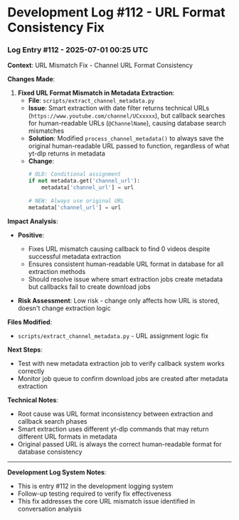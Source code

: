 # Development Log #112 - URL Format Consistency Fix

### Log Entry #112 - 2025-07-01 00:25 UTC

**Context**: URL Mismatch Fix - Channel URL Format Consistency

**Changes Made**:

1. **Fixed URL Format Mismatch in Metadata Extraction**:
   - **File**: `scripts/extract_channel_metadata.py`
   - **Issue**: Smart extraction with date filter returns technical URLs (`https://www.youtube.com/channel/UCxxxxx`), but callback searches for human-readable URLs (`@ChannelName`), causing database search mismatches
   - **Solution**: Modified `process_channel_metadata()` to always save the original human-readable URL passed to function, regardless of what yt-dlp returns in metadata
   - **Change**: 
     ```python
     # OLD: Conditional assignment
     if not metadata.get('channel_url'):
         metadata['channel_url'] = url
         
     # NEW: Always use original URL
     metadata['channel_url'] = url
     ```

**Impact Analysis**:
- **Positive**: 
  - Fixes URL mismatch causing callback to find 0 videos despite successful metadata extraction
  - Ensures consistent human-readable URL format in database for all extraction methods
  - Should resolve issue where smart extraction jobs create metadata but callbacks fail to create download jobs
  
- **Risk Assessment**: Low risk - change only affects how URL is stored, doesn't change extraction logic

**Files Modified**:
- `scripts/extract_channel_metadata.py` - URL assignment logic fix

**Next Steps**:
- Test with new metadata extraction job to verify callback system works correctly
- Monitor job queue to confirm download jobs are created after metadata extraction

**Technical Notes**:
- Root cause was URL format inconsistency between extraction and callback search phases
- Smart extraction uses different yt-dlp commands that may return different URL formats in metadata
- Original passed URL is always the correct human-readable format for database consistency

---

**Development Log System Notes**:
- This is entry #112 in the development logging system
- Follow-up testing required to verify fix effectiveness
- This fix addresses the core URL mismatch issue identified in conversation analysis 